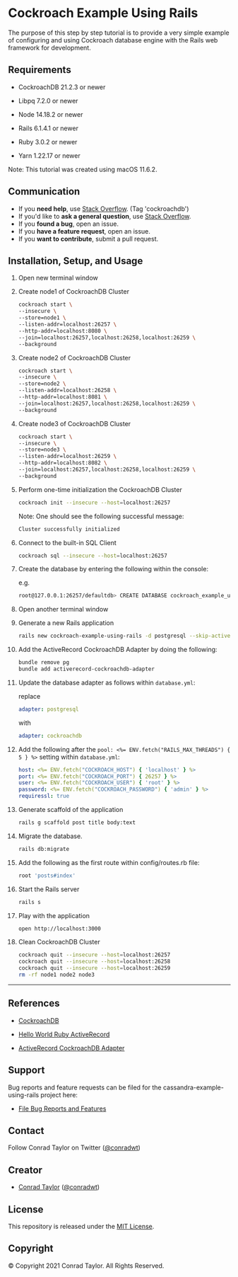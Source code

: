 # Cockroach Example Using Rails

The purpose of this step by step tutorial is to provide a very simple example of configuring and using Cockroach database engine with the Rails web framework for development.

## Requirements

- CockroachDB 21.2.3 or newer

- Libpq 7.2.0 or newer

- Node 14.18.2 or newer

- Rails 6.1.4.1 or newer

- Ruby 3.0.2 or newer

- Yarn 1.22.17 or newer

Note: This tutorial was created using macOS 11.6.2.

## Communication

- If you **need help**, use [Stack Overflow](http://stackoverflow.com/questions/tagged/cockroachdb). (Tag 'cockroachdb')
- If you'd like to **ask a general question**, use [Stack Overflow](http://stackoverflow.com/questions/tagged/cockroachdb).
- If you **found a bug**, open an issue.
- If you **have a feature request**, open an issue.
- If you **want to contribute**, submit a pull request.

## Installation, Setup, and Usage

1.  Open new terminal window

2.  Create node1 of CockroachDB Cluster

    ```zsh
    cockroach start \
    --insecure \
    --store=node1 \
    --listen-addr=localhost:26257 \
    --http-addr=localhost:8080 \
    --join=localhost:26257,localhost:26258,localhost:26259 \
    --background
    ```

3.  Create node2 of CockroachDB Cluster

    ```zsh
    cockroach start \
    --insecure \
    --store=node2 \
    --listen-addr=localhost:26258 \
    --http-addr=localhost:8081 \
    --join=localhost:26257,localhost:26258,localhost:26259 \
    --background
    ```

4.  Create node3 of CockroachDB Cluster

    ```zsh
    cockroach start \
    --insecure \
    --store=node3 \
    --listen-addr=localhost:26259 \
    --http-addr=localhost:8082 \
    --join=localhost:26257,localhost:26258,localhost:26259 \
    --background
    ```

5.  Perform one-time initialization the CockroachDB Cluster

    ```zsh
    cockroach init --insecure --host=localhost:26257
    ```

    Note: One should see the following successful message:

    ```zsh
    Cluster successfully initialized
    ```

6.  Connect to the built-in SQL Client

    ```zsh
    cockroach sql --insecure --host=localhost:26257
    ```

7.  Create the database by entering the following within the console:

    e.g.

    ```zsh
    root@127.0.0.1:26257/defaultdb> CREATE DATABASE cockroach_example_using_rails_development;
    ```

8.  Open another terminal window

9.  Generate a new Rails application

    ```zsh
    rails new cockroach-example-using-rails -d postgresql --skip-active-storage -T --no-rc
    ```

10. Add the ActiveRecord CockroachDB Adapter by doing the following:

    ```zsh
    bundle remove pg
    bundle add activerecord-cockroachdb-adapter
    ```

11. Update the database adapter as follows within `database.yml`:

    replace

    ```yml
    adapter: postgresql
    ```

    with

    ```yml
    adapter: cockroachdb
    ```

12. Add the following after the `pool: <%= ENV.fetch("RAILS_MAX_THREADS") { 5 } %>` setting within `database.yml`:

    ```yml
    host: <%= ENV.fetch("COCKROACH_HOST") { 'localhost' } %>
    port: <%= ENV.fetch("COCKROACH_PORT") { 26257 } %>
    user: <%= ENV.fetch("COCKROACH_USER") { 'root' } %>
    password: <%= ENV.fetch("COCKROACH_PASSWORD") { 'admin' } %>
    requiressl: true
    ```

13. Generate scaffold of the application

    ```zsh
    rails g scaffold post title body:text
    ```

14. Migrate the database.

    ```zsh
    rails db:migrate
    ```

15. Add the following as the first route within config/routes.rb file:

    ```ruby
    root 'posts#index'
    ```

16. Start the Rails server

    ```zsh
    rails s
    ```

17. Play with the application

    ```zsh
    open http://localhost:3000
    ```

18. Clean CockroachDB Cluster

    ```zsh
    cockroach quit --insecure --host=localhost:26257
    cockroach quit --insecure --host=localhost:26258
    cockroach quit --insecure --host=localhost:26259
    rm -rf node1 node2 node3
    ```

---

## References

- [CockroachDB](https://www.cockroachlabs.com)

- [Hello World Ruby ActiveRecord](https://github.com/cockroachlabs/hello-world-ruby-activerecord)

- [ActiveRecord CockroachDB Adapter](https://github.com/cockroachdb/activerecord-cockroachdb-adapter)

## Support

Bug reports and feature requests can be filed for the cassandra-example-using-rails project here:

- [File Bug Reports and Features](https://github.com/conradwt/cockroach-example-using-rails/issues)

## Contact

Follow Conrad Taylor on Twitter ([@conradwt](https://twitter.com/conradwt))

## Creator

- [Conrad Taylor](http://github.com/conradwt) ([@conradwt](https://twitter.com/conradwt))

## License

This repository is released under the [MIT License](./LICENSE.md).

## Copyright

&copy; Copyright 2021 Conrad Taylor. All Rights Reserved.
